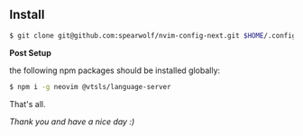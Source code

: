 ## Install

```sh
$ git clone git@github.com:spearwolf/nvim-config-next.git $HOME/.config/nvim
```

__Post Setup__

the following npm packages should be installed globally:

```sh
$ npm i -g neovim @vtsls/language-server
```

That's all.

_Thank you and have a nice day :)_
